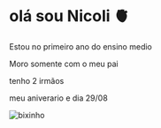 
# olá sou Nicoli 🫀

Estou no primeiro ano do ensino medio

Moro somente com o meu pai 

tenho 2 irmãos 

meu aniverario e dia 29/08

![bixinho](https://c.tenor.com/ZqRxU4D49sMAAAAC/tenor.gif) 
